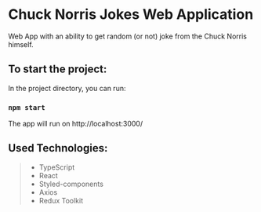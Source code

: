# Chuck Norris Jokes Web Application

Web App with an ability to get random (or not) joke from the Chuck Norris himself.

## To start the project:

In the project directory, you can run:

### `npm start`

The app will run on http://localhost:3000/

## Used Technologies:
> * TypeScript
> * React
> * Styled-components
> * Axios
> * Redux Toolkit
